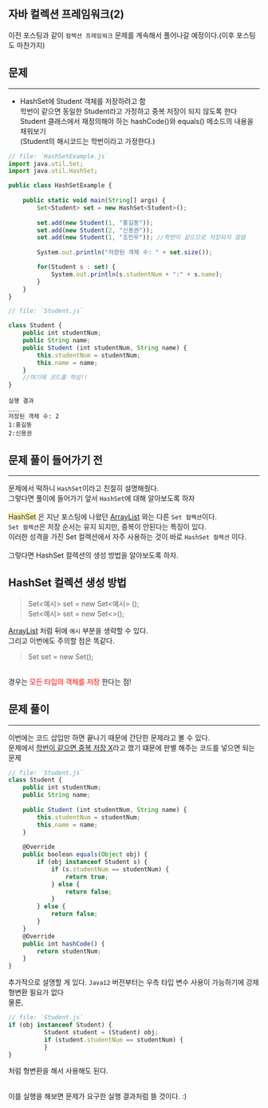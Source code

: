## 자바 컬렉션 프레임워크(2)
  이전 포스팅과 같이 `컬렉션 프레임워크` 문제를 계속해서 풀어나갈 예정이다.(이후 포스팅도 마찬가지) <br>
  
  
## 문제
___
+ HashSet에 Student 객체를 저장하려고 함<br>
  학번이 같으면 동일한 Student라고 가정하고 중복 저장이 되지 않도록 한다<br>
  Student 클래스에서 재정의해야 하는 hashCode()와 equals() 메소드의 내용을 채워보기<br>
  (Student의 해시코드는 학번이라고 가정한다.)
  
```js
// file: `HashSetExample.js`
import java.util.Set;
import java.util.HashSet;

public class HashSetExample {
 
    public static void main(String[] args) {
        Set<Student> set = new HashSet<Student>();
 
        set.add(new Student(1, "홍길동"));
        set.add(new Student(2, "신용권"));
        set.add(new Student(1, "조민우")); //학번이 같으므로 저장되지 않음
 
        System.out.println("저장된 객체 수: " + set.size());

        for(Student s : set) {
        	System.out.println(s.studentNum + ":" + s.name);
        }
    }
}
```
```js
// file: `Student.js`

class Student {
    public int studentNum;
    public String name;
    public Student (int studentNum, String name) {
        this.studentNum = studentNum;
        this.name = name;
    }
    //여기에 코드를 작성!!
}
```
```
실행 결과
___
저장된 객체 수: 2
1:홍길동
2:신용권
```

## 문제 풀이 들어가기 전
  ___
  문제에서 떡하니 `HashSet`이라고 친절히 설명해줬다.<br>
  그렇다면 풀이에 들어가기 앞서 `HashSet`에 대해 알아보도록 하자
  <br>
  <br>
  <span style="color:#2D3748;background-color:#fff5b1;">HashSet</span> 은 지난 포스팅에 나왔던 [ArrayList] 와는 다른 `Set 컬렉션`이다. <br>
  `Set 컬렉션`은 저장 순서는 유지 되지만, 중복이 안된다는 특징이 있다.<br>
  이러한 성격을 가진 Set 컬렉션에서 자주 사용하는 것이 바로 `HashSet 컬렉션` 이다.<br>
  <br>
  그렇다면 HashSet 컬렉션의 생성 방법을 알아보도록 하자.<br>

## HashSet 컬렉션 생성 방법
  > Set<예시> set = new Set<예시> (); <br>
  > Set<예시> set = new Set<>();

  [ArrayList] 처럼 뒤에 `예시` 부분을 생략할 수 있다.<br>
  그리고 이번에도 주의할 점은 똑같다.<br>
   > Set set = new Set();
  <br>
 경우는 <span style="color:red">모든 타입의 객체를 저장</span> 한다는 점!


  [ArrayList]:https://yuiloong.github.io/2023-09-02-java-posting/#%EB%AC%B8%EC%A0%9C-%ED%92%80%EC%9D%B4
  
## 문제 풀이
  ___
  이번에는 코드 삽입만 하면 끝나기 때문에 간단한 문제라고 볼 수 있다.<br>
  문제에서 <u>학번이 같으면 중복 저장 X</u>라고 했기 떄문에 판별 해주는 코드를 넣으면 되는 문제<br>
  
```js
// file: `Student.js`
class Student {
    public int studentNum;
    public String name;
    
    public Student (int studentNum, String name) {
        this.studentNum = studentNum;
        this.name = name;
    }
    
    @Override
    public boolean equals(Object obj) {
        if (obj instanceof Student s) {
            if (s.studentNum == studentNum) {
                return true;
            } else {
                return false;
            }
        } else {
            return false;
        }
    }
    @Override
    public int hashCode() {
        return studentNum;
    }
}
```
  추가적으로 설명할 게 있다. `Java12` 버전부터는 우측 타입 변수 사용이 가능하기에 강제 형변환 필요가 없다<br>
  물론, 
   

  ```js
// file: `Student.js`
 if (obj instanceof Student) {
            Student student = (Student) obj;
            if (student.studentNum == studentNum) {
            }
  }
```
  처럼 형변환을 해서 사용해도 된다.
  
  <br>
  이를 실행을 해보면 문제가 요구한 실행 결과처럼 뜰 것이다. :)
